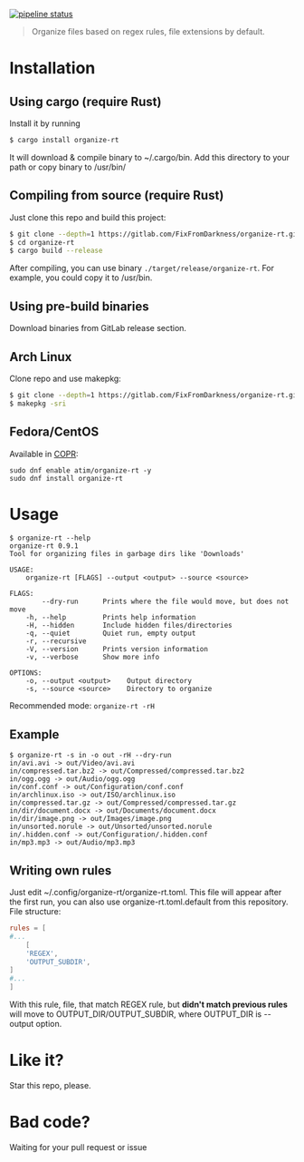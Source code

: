 [![pipeline status](https://gitlab.com/FixFromDarkness/organize-rt/badges/master/pipeline.svg)](https://gitlab.com/FixFromDarkness/organize-rt/-/commits/master)

> Organize files based on regex rules, file extensions by default.

# Installation
## Using cargo (require Rust)

Install it by running
```bash
$ cargo install organize-rt
```

It will download & compile binary to ~/.cargo/bin. Add this directory to your path
or copy binary to /usr/bin/

## Compiling from source (require Rust)
Just clone this repo and build this project:
```bash
$ git clone --depth=1 https://gitlab.com/FixFromDarkness/organize-rt.git
$ cd organize-rt
$ cargo build --release
```

After compiling, you can use binary `./target/release/organize-rt`. For example, you could copy it to /usr/bin.

## Using pre-build binaries

Download binaries from GitLab release section.

## Arch Linux
Clone repo and use makepkg:
```bash
$ git clone --depth=1 https://gitlab.com/FixFromDarkness/organize-rt.git
$ makepkg -sri
```

## Fedora/CentOS
Available in [COPR](https://copr.fedorainfracloud.org/coprs/atim/organize-rt/):
```
sudo dnf enable atim/organize-rt -y
sudo dnf install organize-rt
```

# Usage
```
$ organize-rt --help
organize-rt 0.9.1
Tool for organizing files in garbage dirs like 'Downloads'

USAGE:
    organize-rt [FLAGS] --output <output> --source <source>

FLAGS:
        --dry-run      Prints where the file would move, but does not move
    -h, --help         Prints help information
    -H, --hidden       Include hidden files/directories
    -q, --quiet        Quiet run, empty output
    -r, --recursive
    -V, --version      Prints version information
    -v, --verbose      Show more info

OPTIONS:
    -o, --output <output>    Output directory
    -s, --source <source>    Directory to organize
```

Recommended mode: `organize-rt -rH`

## Example 
```
$ organize-rt -s in -o out -rH --dry-run
in/avi.avi -> out/Video/avi.avi
in/compressed.tar.bz2 -> out/Compressed/compressed.tar.bz2
in/ogg.ogg -> out/Audio/ogg.ogg
in/conf.conf -> out/Configuration/conf.conf
in/archlinux.iso -> out/ISO/archlinux.iso
in/compressed.tar.gz -> out/Compressed/compressed.tar.gz
in/dir/document.docx -> out/Documents/document.docx
in/dir/image.png -> out/Images/image.png
in/unsorted.norule -> out/Unsorted/unsorted.norule
in/.hidden.conf -> out/Configuration/.hidden.conf
in/mp3.mp3 -> out/Audio/mp3.mp3
```

## Writing own rules
Just edit ~/.config/organize-rt/organize-rt.toml. This file will appear after the first run, you can also use organize-rt.toml.default from this repository. File structure:
```toml
rules = [
#...
    [
    'REGEX',
    'OUTPUT_SUBDIR',
]
#...
]
``` 
With this rule, file, that match REGEX rule, but __didn't match previous rules__ will move to OUTPUT_DIR/OUTPUT_SUBDIR,
where OUTPUT_DIR is --output option.

# Like it?
Star this repo, please.

# Bad code?
Waiting for your pull request or issue
